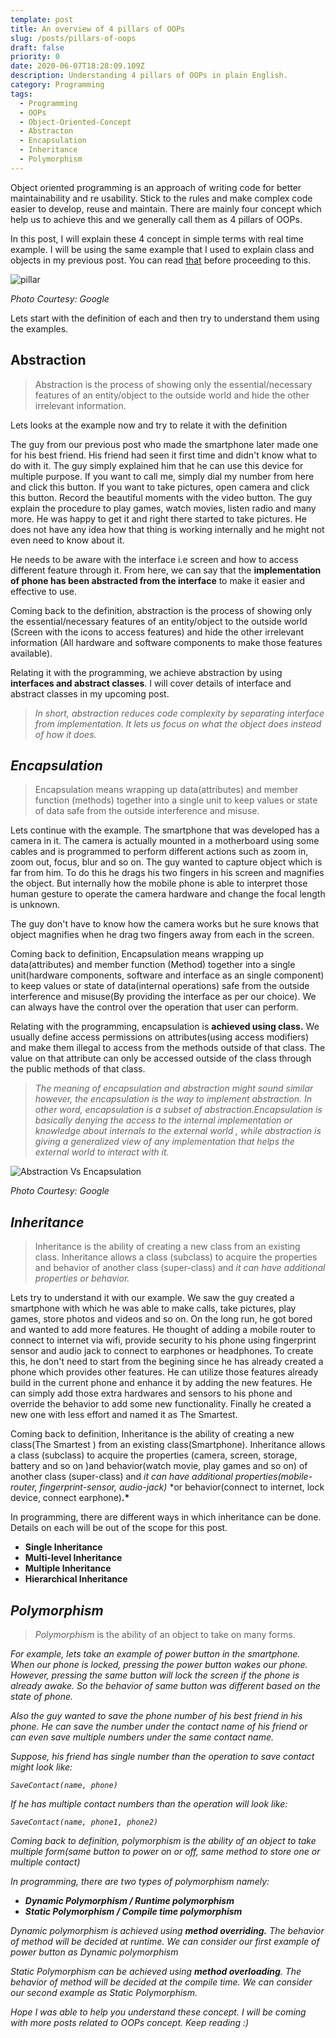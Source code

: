 ```yaml
---
template: post
title: An overview of 4 pillars of OOPs
slug: /posts/pillars-of-oops
draft: false
priority: 0
date: 2020-06-07T18:28:09.109Z
description: Understanding 4 pillars of OOPs in plain English.
category: Programming
tags:
  - Programming
  - OOPs
  - Object-Oriented-Concept
  - Abstracton
  - Encapsulation
  - Inheritance
  - Polymorphism
---
```


Object oriented programming is an approach of writing code for better maintainability and re usability. Stick to the rules and make complex code easier to develop, reuse and maintain. There are mainly four concept which help us to achieve this and we generally call them as 4 pillars of OOPs.

In this post, I will explain these 4 concept in simple terms with real time example. I will be using the same example that I used to explain class and objects in my previous post. You can read [that](https://saileshdhakal.com.np/posts/oops-concept) before proceeding to this.

![pillar](/media/pillar.jpg 'pillar')

_Photo Courtesy: Google_

Lets start with the definition of each and then try to understand them using the examples.

## **Abstraction**

> Abstraction is the process of showing only the essential/necessary features of an entity/object to the outside world and hide the other irrelevant information.

Lets looks at the example now and try to relate it with the definition

The guy from our previous post who made the smartphone later made one for his best friend. His friend had seen it first time and didn't know what to do with it. The guy simply explained him that he can use this device for multiple purpose. If you want to call me, simply dial my number from here and click this button. If you want to take pictures, open camera and click this button. Record the beautiful moments with the video button. The guy explain the procedure to play games, watch movies, listen radio and many more. He was happy to get it and right there started to take pictures. He does not have any idea how that thing is working internally and he might not even need to know about it.

He needs to be aware with the interface i.e screen and how to access different feature through it. From here, we can say that the **implementation of phone has been abstracted from the interface** to make it easier and effective to use.

Coming back to the definition, abstraction is the process of showing only the essential/necessary features of an entity/object to the outside world (Screen with the icons to access features) and hide the other irrelevant information (All hardware and software components to make those features available).

Relating it with the programming, we achieve abstraction by using **interfaces and abstract classes**. I will cover details of interface and abstract classes in my upcoming post.

> _In short, abstraction reduces code complexity by separating interface from implementation. It lets us focus on what the object does instead of how it does._

## _Encapsulation_

> Encapsulation means wrapping up data(attributes) and member function (methods) together into a single unit to keep values or state of data safe from the outside interference and misuse.

Lets continue with the example. The smartphone that was developed has a camera in it. The camera is actually mounted in a motherboard using some cables and is programmed to perform different actions such as zoom in, zoom out, focus, blur and so on. The guy wanted to capture object which is far from him. To do this he drags his two fingers in his screen and magnifies the object. But internally how the mobile phone is able to interpret those human gesture to operate the camera hardware and change the focal length is unknown.

The guy don't have to know how the camera works but he sure knows that object magnifies when he drag two fingers away from each in the screen.

Coming back to definition, Encapsulation means wrapping up data(attributes) and member function (Method) together into a single unit(hardware components, software and interface as an single component) to keep values or state of data(internal operations) safe from the outside interference and misuse(By providing the interface as per our choice). We can always have the control over the operation that user can perform.

Relating with the programming, encapsulation is **achieved using class.** We usually define access permissions on attributes(using access modifiers) and make them illegal to access from the methods outside of that class. The value on that attribute can only be accessed outside of the class through the public methods of that class.

> _The meaning of encapsulation and abstraction might sound similar however, the encapsulation is the way to implement abstraction. In other word, encapsulation is a subset of abstraction.Encapsulation is basically denying the access to the internal implementation or knowledge about internals to the external world , while abstraction is giving a generalized view of any implementation that helps the external world to interact with it._

![Abstraction Vs Encapsulation](/media/abstract.png 'Abstraction Vs Encapsulation')

_Photo Courtesy: Google_

## _Inheritance_

> Inheritance is the ability of creating a new class from an existing class. Inheritance allows a class (subclass) to acquire the properties and behavior of another class (super-class) and _it can have additional properties_ _or behavior._

Lets try to understand it with our example. We saw the guy created a smartphone with which he was able to make calls, take pictures, play games, store photos and videos and so on. On the long run, he got bored and wanted to add more features. He thought of adding a mobile router to connect to internet via wifi, provide security to his phone using fingerprint sensor and audio jack to connect to earphones or headphones. To create this, he don't need to start from the begining since he has already created a phone which provides other features. He can utilize those features already build in the current phone and enhance it by adding the new features. He can simply add those extra hardwares and sensors to his phone and override the behavior to add some new functionality. Finally he created a new one with less effort and named it as The Smartest.

Coming back to definition, Inheritance is the ability of creating a new class(The Smartest ) from an existing class(Smartphone). Inheritance allows a class (subclass) to acquire the properties (camera, screen, storage, battery and so on )and behavior(watch movie, play games and so on) of another class (super-class) and _it can have additional properties(mobile-router, fingerprint-sensor, audio-jack)_ \*or behavior(connect to internet, lock device, connect earphone)**.\***

In programming, there are different ways in which inheritance can be done. Details on each will be out of the scope for this post.

- **Single Inheritance**
- **Multi-level Inheritance**
- **Multiple Inheritance**
- **Hierarchical Inheritance**

## _Polymorphism_

> _Polymorphism_ is the ability of an object to take on many forms.

_For example, lets take an example of power button in the smartphone. When our phone is locked, pressing the power button wakes our phone. However, pressing the same button will lock the screen if the phone is already awake. So the behavior of same button was different based on the state of phone._

_Also the guy wanted to save the phone number of his best friend in his phone. He can save the number under the contact name of his friend or can even save multiple numbers under the same contact name._

_Suppose, his friend has single number than the operation to save contact might look like:_

_`SaveContact(name, phone)`_

_If he has multiple contact numbers than the operation will look like:_

_`SaveContact(name, phone1, phone2)`_

_Coming back to definition, polymorphism is the ability of an object to take multiple form(same button to power on or off, same method to store one or multiple contact)_

_In programming, there are two types of polymorphism namely:_

- **_Dynamic Polymorphism / Runtime polymorphism_**
- **_Static Polymorphism / Compile time polymorphism_**

_Dynamic polymorphism is achieved using **method overriding.** The behavior of method will be decided at runtime. We can consider our first example of power button as Dynamic polymorphism_

_Static Polymorphism can be achieved using **method overloading**. The behavior of method will be decided at the compile time. We can consider our second example as Static Polymorphism._

_Hope I was able to help you understand these concept. I will be coming with more posts related to OOPs concept. Keep reading :)_
